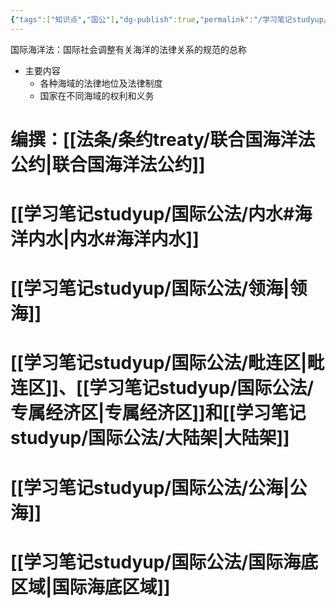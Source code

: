 ```yaml
---
{"tags":["知识点","国公"],"dg-publish":true,"permalink":"/学习笔记studyup/国际公法/国际海洋法/","dgPassFrontmatter":true,"created":"2024-11-08T18:48:10.594+08:00","updated":"2024-11-26T11:17:47.504+08:00"}
---
```


国际海洋法：国际社会调整有关海洋的法律关系的规范的总称
- 主要内容
	- 各种海域的法律地位及法律制度
	- 国家在不同海域的权利和义务
# 编撰：[[法条/条约treaty/联合国海洋法公约\|联合国海洋法公约]]
# [[学习笔记studyup/国际公法/内水#海洋内水\|内水#海洋内水]]
# [[学习笔记studyup/国际公法/领海\|领海]]
# [[学习笔记studyup/国际公法/毗连区\|毗连区]]、[[学习笔记studyup/国际公法/专属经济区\|专属经济区]]和[[学习笔记studyup/国际公法/大陆架\|大陆架]]
# [[学习笔记studyup/国际公法/公海\|公海]]
# [[学习笔记studyup/国际公法/国际海底区域\|国际海底区域]]

